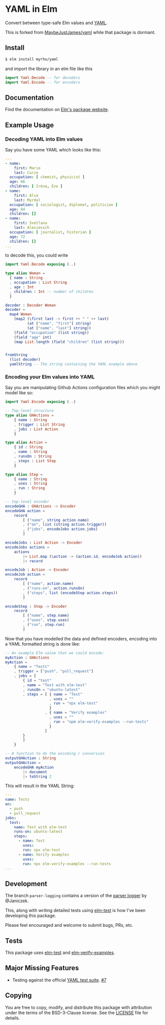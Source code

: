 # YAML in Elm

Convert between type-safe Elm values and [YAML](https://yaml.org).

This is forked from
[MaybeJustJames/yaml](https://package.elm-lang.org/packages/MaybeJustJames/yaml/latest/) while that package is dormant.

## Install

```bash
$ elm install myrho/yaml
```

and import the library in an elm file like this

```elm
import Yaml.Decode -- for decoders
import Yaml.Encode -- for encoders
```

## Documentation

Find the documentation on [Elm's package website](http://package.elm-lang.org/packages/myrho/yaml/latest).

## Example Usage

### Decoding YAML into Elm values
Say you have some YAML which looks like this:

```yaml
---
- name:
    first: Marie
    last: Curie
  occupation: [ chemist, physicist ]
  age: 66
  children: [ Irène, Ève ]
- name:
    first: Alva
    last: Myrdal
  occupation: [ sociologist, diplomat, politician ]
  age: 84
  children: []
- name:
    first: Svetlana
    last: Alexievich
  occupation: [ journalist, historian ]
  age: 72
  children: []
...  
```

to decode this, you could write

```elm
import Yaml.Decode exposing (..)

type alias Woman =
  { name : String
  , occupation : List String
  , age : Int
  , children : Int -- number of children
  }

decoder : Decoder Woman
decoder =
  map4 Woman
    (map2 (\first last -> first ++ " " ++ last)
          (at ["name", "first"] string)
          (at ["name", "last"] string))
    (field "occupation" (list string))
    (field "age" int)
    (map List.length (field "children" (list string)))


fromString
  (list decoder)
  yamlString -- The string containing the YAML example above

```

### Encoding your Elm values into YAML

Say you are manipulating Github Actions configuration files which you might model like so:

```elm
import Yaml.Encode exposing (..)

-- Top-level structure
type alias GHActions =
    { name : String
    , trigger : List String
    , jobs : List Action
    }

type alias Action =
    { id : String
    , name : String
    , runsOn : String
    , steps : List Step
    }

type alias Step =
    { name : String
    , uses : String
    , run : String
    }

-- top-level encoder
encodeGHA : GHActions -> Encoder
encodeGHA action =
    record
        [ ("name", string action.name)
        , ("on", list (string action.trigger))
        , ("jobs", encodeJobs action.jobs)
        ]

encodeJobs : List Action -> Encoder
encodeJobs actions =
    actions
        |> List.map (\action -> (action.id, encodeJob action))
        |> record

encodeJob : Action -> Encoder
encodeJob action =
    record
        [ ("name", action.name)
        , ("runs-on", action.runsOn)
        , ("steps", list (encodeStep action.steps))
        ]

encodeStep : Step -> Encoder
    record
        [ ("name", step.name)
        , ("uses", step.uses)
        , ("run", step.run)
        ]
```

Now that you have modelled the data and defined encoders,
encoding into a YAML formatted string is done like:
```elm
-- An example Elm value that we could encode:
myAction : GHActions
myAction =
    { name = "Tests"
    , trigger = ["push", "pull_request"]
    , jobs = [
        { id = "test"
        , name = "Test with elm-test"
        , runsOn = "ubuntu-latest"
        , steps = [ { name = "Test"
                    , uses = ""
                    , run = "npx elm-test"
                    }
                  , { name = "Verify examples"
                    , uses = ""
                    , run = "npm elm-verify-examples --run-tests"
                    }
                  ]
        }
        ]
    }

-- A function to do the encoding / conversion
outputGHAction : String
outputGHAction =
    encodeGHA myAction
        |> document
        |> toString 2

```

This will result in the YAML String:
```yaml
---
name: Tests
on:
  - push
  - pull_request
jobs:
  test:
    name: Test with elm-test
    runs-on: ubuntu-latest
    steps:
      - name: Test
        uses:
        run: npx elm-test
      - name: Verify examples
        uses:
        run: npx elm-verify-examples --run-tests
...
```

## Development

The branch `parser-logging` contains a version of the
[parser logger](https://discourse.elm-lang.org/t/improved-parser-logger/5964)
by @Janiczek.

This, along with writing detailed tests using [elm-test](https://github.com/elm-community/elm-test)
is how I've been developing this package.

Please feel encouraged and welcome to submit bugs, PRs, etc.

## Tests

This package uses [elm-test](https://github.com/elm-explorations/test)
and [elm-verify-examples](https://github.com/stoeffel/elm-verify-examples).


## Major Missing Features

- Testing against the official [YAML test suite](https://github.com/yaml/yaml-test-suite). [#7](https://github.com/MaybeJustJames/yaml/issues/7)

## Copying

You are free to copy, modify, and distribute this package with attribution under the terms of the BSD-3-Clause license. See the [LICENSE](LICENSE) file for details.
